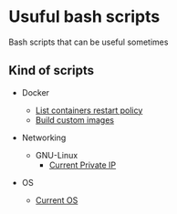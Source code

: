 # Usuful bash scripts
Bash scripts that can be useful sometimes

## Kind of scripts
- Docker
	- [List containers restart policy](https://github.com/ehlui/usefull_bashitos_pavida/blob/master/docker/check_restart_policy_containers.sh)
	- [Build custom images](https://github.com/ehlui/usefull_bashitos_pavida/blob/master/docker/build_image.sh)
- Networking
	- GNU-Linux
		- [Current Private IP](https://github.com/ehlui/usefull_bashitos_pavida/tree/master/network/gnu-linux) 

- OS
	- [Current OS](https://github.com/ehlui/usefull_bashitos_pavida/tree/master/os) 
